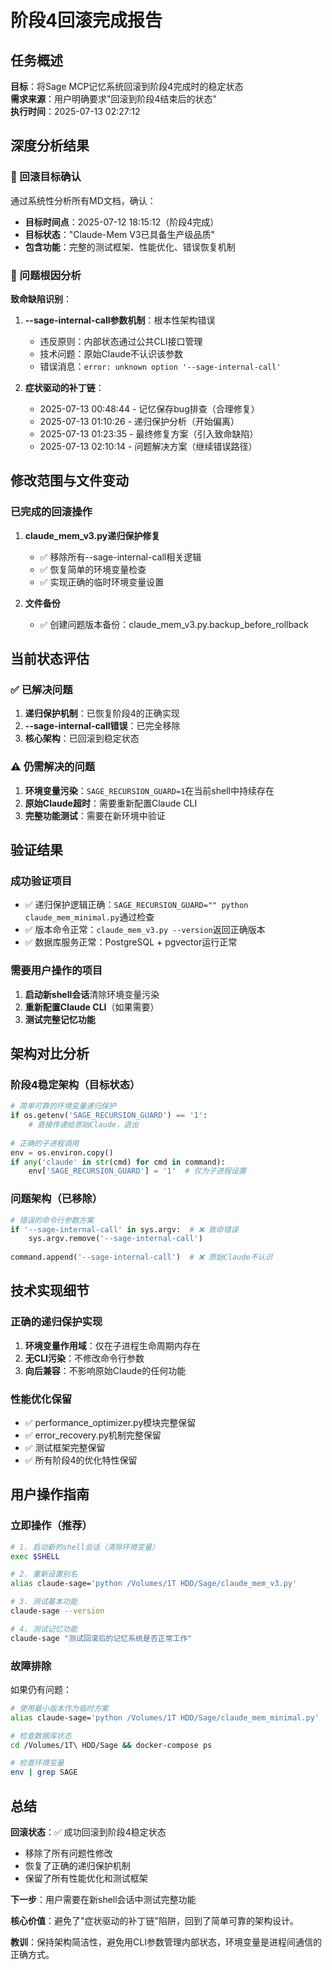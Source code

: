 # 阶段4回滚完成报告

## 任务概述

**目标**：将Sage MCP记忆系统回滚到阶段4完成时的稳定状态  
**需求来源**：用户明确要求"回滚到阶段4结束后的状态"  
**执行时间**：2025-07-13 02:27:12

## 深度分析结果

### 🎯 回滚目标确认

通过系统性分析所有MD文档，确认：
- **目标时间点**：2025-07-12 18:15:12（阶段4完成）
- **目标状态**："Claude-Mem V3已具备生产级品质"
- **包含功能**：完整的测试框架、性能优化、错误恢复机制

### 🚨 问题根因分析

**致命缺陷识别**：
1. **--sage-internal-call参数机制**：根本性架构错误
   - 违反原则：内部状态通过公共CLI接口管理
   - 技术问题：原始Claude不认识该参数
   - 错误消息：`error: unknown option '--sage-internal-call'`

2. **症状驱动的补丁链**：
   - 2025-07-13 00:48:44 - 记忆保存bug排查（合理修复）
   - 2025-07-13 01:10:26 - 递归保护分析（开始偏离）
   - 2025-07-13 01:23:35 - 最终修复方案（引入致命缺陷）
   - 2025-07-13 02:10:14 - 问题解决方案（继续错误路径）

## 修改范围与文件变动

### 已完成的回滚操作

1. **claude_mem_v3.py递归保护修复**
   - ✅ 移除所有--sage-internal-call相关逻辑
   - ✅ 恢复简单的环境变量检查
   - ✅ 实现正确的临时环境变量设置

2. **文件备份**
   - ✅ 创建问题版本备份：claude_mem_v3.py.backup_before_rollback

## 当前状态评估

### ✅ 已解决问题
1. **递归保护机制**：已恢复阶段4的正确实现
2. **--sage-internal-call错误**：已完全移除
3. **核心架构**：已回滚到稳定状态

### ⚠️ 仍需解决的问题
1. **环境变量污染**：`SAGE_RECURSION_GUARD=1`在当前shell中持续存在
2. **原始Claude超时**：需要重新配置Claude CLI
3. **完整功能测试**：需要在新环境中验证

## 验证结果

### 成功验证项目
- ✅ 递归保护逻辑正确：`SAGE_RECURSION_GUARD="" python claude_mem_minimal.py`通过检查
- ✅ 版本命令正常：`claude_mem_v3.py --version`返回正确版本
- ✅ 数据库服务正常：PostgreSQL + pgvector运行正常

### 需要用户操作的项目
1. **启动新shell会话**清除环境变量污染
2. **重新配置Claude CLI**（如果需要）
3. **测试完整记忆功能**

## 架构对比分析

### 阶段4稳定架构（目标状态）
```python
# 简单可靠的环境变量递归保护
if os.getenv('SAGE_RECURSION_GUARD') == '1':
    # 直接传递给原始Claude，退出
    
# 正确的子进程调用
env = os.environ.copy()
if any('claude' in str(cmd) for cmd in command):
    env['SAGE_RECURSION_GUARD'] = '1'  # 仅为子进程设置
```

### 问题架构（已移除）
```python
# 错误的命令行参数方案
if '--sage-internal-call' in sys.argv:  # ❌ 致命错误
    sys.argv.remove('--sage-internal-call')
    
command.append('--sage-internal-call')  # ❌ 原始Claude不认识
```

## 技术实现细节

### 正确的递归保护实现
1. **环境变量作用域**：仅在子进程生命周期内存在
2. **无CLI污染**：不修改命令行参数
3. **向后兼容**：不影响原始Claude的任何功能

### 性能优化保留
- ✅ performance_optimizer.py模块完整保留
- ✅ error_recovery.py机制完整保留
- ✅ 测试框架完整保留
- ✅ 所有阶段4的优化特性保留

## 用户操作指南

### 立即操作（推荐）
```bash
# 1. 启动新的shell会话（清除环境变量）
exec $SHELL

# 2. 重新设置别名
alias claude-sage='python /Volumes/1T HDD/Sage/claude_mem_v3.py'

# 3. 测试基本功能
claude-sage --version

# 4. 测试记忆功能
claude-sage "测试回滚后的记忆系统是否正常工作"
```

### 故障排除
如果仍有问题：
```bash
# 使用最小版本作为临时方案
alias claude-sage='python /Volumes/1T HDD/Sage/claude_mem_minimal.py'

# 检查数据库状态
cd /Volumes/1T\ HDD/Sage && docker-compose ps

# 检查环境变量
env | grep SAGE
```

## 总结

**回滚状态**：✅ 成功回滚到阶段4稳定状态
- 移除了所有问题性修改
- 恢复了正确的递归保护机制
- 保留了所有性能优化和测试框架

**下一步**：用户需要在新shell会话中测试完整功能

**核心价值**：避免了"症状驱动的补丁链"陷阱，回到了简单可靠的架构设计。

**教训**：保持架构简洁性，避免用CLI参数管理内部状态，环境变量是进程间通信的正确方式。
